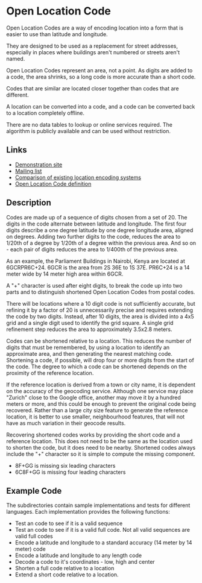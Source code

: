 Open Location Code
==================

Open Location Codes are a way of encoding location into a form that is
easier to use than latitude and longitude.

They are designed to be used as a replacement for street addresses, especially
in places where buildings aren't numbered or streets aren't named.

Open Location Codes represent an area, not a point. As digits are added
to a code, the area shrinks, so a long code is more accurate than a short
code.

Codes that are similar are located closer together than codes that are
different.

A location can be converted into a code, and a code can be converted back
to a location completely offline.

There are no data tables to lookup or online services required. The
algorithm is publicly available and can be used without restriction.

Links
-----
 * [Demonstration site](http://plus.codes/)
 * [Mailing list](https://groups.google.com/forum/#!forum/open-location-code)
 * [Comparison of existing location encoding systems](https://github.com/google/open-location-code/blob/master/docs/comparison.adoc)
 * [Open Location Code definition](https://github.com/google/open-location-code/blob/master/docs/olc_definition.adoc)

Description
-----------

Codes are made up of a sequence of digits chosen from a set of 20. The
digits in the code alternate between latitude and longitude. The first
four digits describe a one degree latitude by one degree longitude
area, aligned on degrees. Adding two further digits to the code,
reduces the area to 1/20th of a degree by 1/20th of a degree within the
previous area. And so on - each pair of digits reduces the area to
1/400th of the previous area.

As an example, the Parliament Buildings in Nairobi, Kenya are located at
6GCRPR6C+24. 6GCR is the area from 2S 36E to 1S 37E. PR6C+24 is a 14 meter
wide by 14 meter high area within 6GCR.

A "+" character is used after eight digits, to break the code up into two parts
and to distinguish shortened Open Location Codes from postal codes.

There will be locations where a 10 digit code is not sufficiently accurate, but
refining it by a factor of 20 is unnecessarily precise and requires extending
the code by two digits. Instead, after 10 digits, the area is divided
into a 4x5 grid and a single digit used to identify the grid square. A single
grid refinement step reduces the area to approximately 3.5x2.8 meters.

Codes can be shortened relative to a location. This reduces the number of digits
that must be remembered, by using a location to identify an approximate area,
and then generating the nearest matching code. Shortening a code, if possible,
will drop four or more digits from the start of the code. The degree to which a
code can be shortened depends on the proximity of the reference location.

If the reference location is derived from a town or city name, it is dependent
on the accuracy of the geocoding service. Although one service may place
"Zurich" close to the Google office, another may move it by a hundred meters or
more, and this could be enough to prevent the original code being recovered.
Rather than a large city size feature to generate the reference location, it is
better to use smaller, neighbourhood features, that will not have as much
variation in their geocode results.

Recovering shortened codes works by providing the short code and a reference
location. This does not need to be the same as the location used to shorten the
code, but it does need to be nearby. Shortened codes always include the "+"
character so it is simple to compute the missing component.

 * 8F+GG is missing six leading characters
 * 6C8F+GG is missing four leading characters

Example Code
------------

The subdirectories contain sample implementations and tests for different
languages. Each implementation provides the following functions:

 * Test an code to see if it is a valid sequence
 * Test an code to see if it is a valid full code. Not all valid sequences
are valid full codes
 * Encode a latitude and longitude to a standard accuracy (14 meter by 14
meter) code
 * Encode a latitude and longitude to any length code
 * Decode a code to it's coordinates - low, high and center
 * Shorten a full code relative to a location
 * Extend a short code relative to a location.
